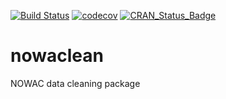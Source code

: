 [![Build Status](https://travis-ci.org/3inar/nowaclean.svg?branch=master)](https://travis-ci.org/3inar/geneset) [![codecov](https://codecov.io/gh/3inar/nowaclean/branch/master/graph/badge.svg)](https://codecov.io/gh/3inar/nowaclean) [![CRAN_Status_Badge](http://www.r-pkg.org/badges/version/nowaclean)](https://cran.r-project.org/package=nowaclean)

# nowaclean

NOWAC data cleaning package
